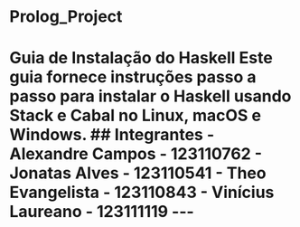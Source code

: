 # Prolog_Project
# Guia de Instalação do Haskell  Este guia fornece instruções passo a passo para instalar o Haskell usando **Stack** e **Cabal** no **Linux**, **macOS** e **Windows**.  ## **Integrantes** - Alexandre Campos - 123110762 - Jonatas Alves - 123110541 - Theo Evangelista - 123110843 - Vinícius Laureano - 123111119 ---
